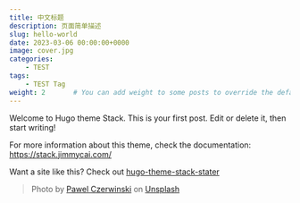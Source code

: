 ```yaml
---
title: 中文标题
description: 页面简单描述
slug: hello-world
date: 2023-03-06 00:00:00+0000
image: cover.jpg
categories:
    - TEST
tags:
    - TEST Tag
weight: 2       # You can add weight to some posts to override the default sorting (date descending)
---
```


Welcome to Hugo theme Stack. This is your first post. Edit or delete it, then start writing!

For more information about this theme, check the documentation: https://stack.jimmycai.com/

Want a site like this? Check out [hugo-theme-stack-stater](https://github.com/CaiJimmy/hugo-theme-stack-starter)

> Photo by [Pawel Czerwinski](https://unsplash.com/@pawel_czerwinski) on [Unsplash](https://unsplash.com/)